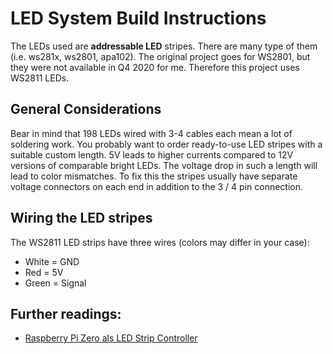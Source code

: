 # LED System Build Instructions
The LEDs used are **addressable LED** stripes. 
There are many type of them (i.e. ws281x, ws2801, apa102). 
The original project goes for WS2801, but they were not available in Q4 2020 for me. 
Therefore this project uses WS2811 LEDs. 

## General Considerations
Bear in mind that 198 LEDs wired with 3-4 cables each mean a lot of soldering work. You probably want to order ready-to-use LED stripes with a 
suitable custom length. 5V leads to higher currents compared to 12V versions of comparable bright LEDs. The voltage drop in such a length will lead
to color mismatches. To fix this the stripes usually have separate voltage connectors on each end in addition to the 3 / 4 pin connection. 

## Wiring the LED stripes
The WS2811 LED strips have three wires (colors may differ in your case): 
- White = GND
- Red = 5V
- Green = Signal 

## Further readings:
- [Raspberry Pi Zero als LED Strip Controller](https://developer-blog.net/raspberry-pi-zero-als-led-strip-controller)
